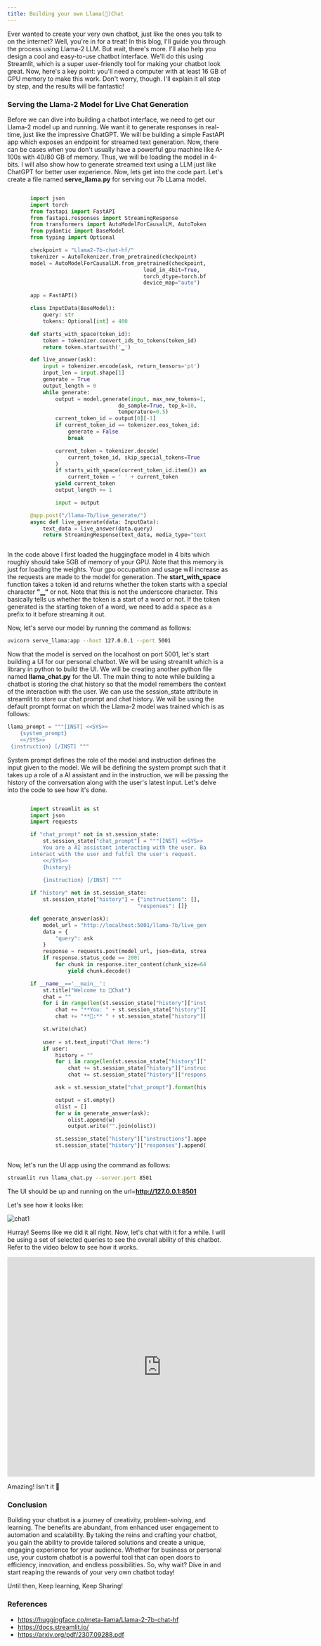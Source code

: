 ```yaml
---
title: Building your own Llama(🦙)Chat
---
```

Ever wanted to create your very own chatbot, just like the ones you talk to on the internet? Well, you're in for a treat! In this blog, I'll guide you through the process using Llama-2 LLM.
But wait, there's more. I'll also help you design a cool and easy-to-use chatbot interface. We'll do this using Streamlit, which is a super user-friendly tool for making your chatbot look great.
Now, here's a key point: you'll need a computer with at least 16 GB of GPU memory to make this work. Don't worry, though. I'll explain it all step by step, and the results will be fantastic!

### Serving the Llama-2 Model for Live Chat Generation
Before we can dive into building a chatbot interface, we need to get our Llama-2 model up and running. We want it to generate responses in real-time, just like the impressive ChatGPT. We will be building a simple FastAPI app which exposes an endpoint
for streamed text generation. Now, there can be cases when you don't usually have a powerful gpu machine like A-100s with 40/80 GB of memory. Thus, we will be loading the model in 4-bits. I will also show how to generate streamed text using a LLM just 
like ChatGPT for better user experience. Now, lets get into the code part. Let's create a file named **serve_llama.py** for serving our 7b LLama model.

<div style="width: 400px; overflow: auto; margin: 0 auto; text-align: left;">
  
```python
import json
import torch
from fastapi import FastAPI
from fastapi.responses import StreamingResponse
from transformers import AutoModelForCausalLM, AutoTokenizer
from pydantic import BaseModel
from typing import Optional

checkpoint = "Llama2-7b-chat-hf/"
tokenizer = AutoTokenizer.from_pretrained(checkpoint)
model = AutoModelForCausalLM.from_pretrained(checkpoint,
                                    load_in_4bit=True,
                                    torch_dtype=torch.bfloat16,
                                    device_map="auto")

app = FastAPI()

class InputData(BaseModel):
    query: str
    tokens: Optional[int] = 400

def starts_with_space(token_id):
    token = tokenizer.convert_ids_to_tokens(token_id)
    return token.startswith('▁')

def live_answer(ask):
    input = tokenizer.encode(ask, return_tensors='pt')
    input_len = input.shape[1]
    generate = True
    output_length = 0
    while generate:
        output = model.generate(input, max_new_tokens=1,
                            do_sample=True, top_k=10,
                            temperature=0.5)
        current_token_id = output[0][-1]
        if current_token_id == tokenizer.eos_token_id:
            generate = False
            break

        current_token = tokenizer.decode(
            current_token_id, skip_special_tokens=True
        )
        if starts_with_space(current_token_id.item()) and output_length >= 1:
            current_token = ' ' + current_token
        yield current_token
        output_length += 1

        input = output

@app.post("/llama-7b/live_generate/")
async def live_generate(data: InputData):
    text_data = live_answer(data.query)
    return StreamingResponse(text_data, media_type="text/plain")
```

</div>

In the code above I first loaded the huggingface model in 4 bits which roughly should take 5GB of memory of your GPU. Note that this memory is just for loading the weights. 
Your gpu occupation and usage will increase as the requests are made to the model for generation. The **start_with_space** function takes a token id and returns whether the token starts with a special character **"▁"** or not. Note that
this is not the underscore character. This basically tells us whether the token is a start of a word or not. If the token generated is the starting token of a word, we need to add a space as a prefix to it before streaming it out. 

Now, let's serve our model by running the command as follows:

```bash
uvicorn serve_llama:app --host 127.0.0.1 --port 5001
```

Now that the model is served on the localhost on port 5001, let's start building a UI for our personal chatbot. We will be using streamlit which is a library in python to build the UI. We will be creating another python file named **llama_chat.py**
for the UI. The main thing to note while building a chatbot is storing the chat history so that the model remembers the context of the interaction with the user. We can use the session_state attribute in streamlit to store our chat prompt and chat history. We will be using the default prompt format on which the Llama-2 model was trained which is as follows:

```python
llama_prompt = """[INST] <<SYS>>
    {system_prompt}
    <</SYS>>
 {instruction} [/INST] """
```

System prompt defines the role of the model and instruction defines the input given to the model. We will be defining the system prompt such that it takes up a role of a AI assistant and in the instruction, we will be passing the history of the conversation along with the user's latest input. Let's delve into the code to see how it's done. 

<div style="width: 400px; overflow: auto; margin: 0 auto; text-align: left;">
  
```python
import streamlit as st
import json
import requests

if "chat_prompt" not in st.session_state:
    st.session_state["chat_prompt"] = """[INST] <<SYS>>
    You are a AI assistant interacting with the user. Based on the history and the new instruction,
interact with the user and fulfil the user's request.
    <</SYS>>
    {history}
    
    {instruction} [/INST] """

if "history" not in st.session_state:
    st.session_state["history"] = {"instructions": [],
                                  "responses": []}

def generate_answer(ask):
    model_url = "http://localhost:5001/llama-7b/live_generate/"
    data = {
        "query": ask
    }
    response = requests.post(model_url, json=data, stream=True)
    if response.status_code == 200:
        for chunk in response.iter_content(chunk_size=64):
            yield chunk.decode()

if __name__=='__main__':
    st.title("Welcome to 🦙Chat")
    chat = ""
    for i in range(len(st.session_state["history"]["instructions"])):
        chat += "**You: " + st.session_state["history"]["instructions"][i] + "**\n\n"
        chat += "**🦙:** " + st.session_state["history"]["responses"][i] + "\n\n"

    st.write(chat)
         
    user = st.text_input("Chat Here:")
    if user:
        history = ""
        for i in range(len(st.session_state["history"]["instructions"])):
            chat += st.session_state["history"]["instructions"][i] + "[/INST] "
            chat += st.session_state["history"]["responses"][i] + "[INST] "

        ask = st.session_state["chat_prompt"].format(history=history, instruction=user)

        output = st.empty()
        olist = []
        for w in generate_answer(ask):
            olist.append(w)
            output.write("".join(olist))

        st.session_state["history"]["instructions"].append(user)
        st.session_state["history"]["responses"].append("".join(olist))

```

</div>

Now, let's run the UI app using the command as follows:

```bash
streamlit run llama_chat.py --server.port 8501
```

The UI should be up and running on the url=**http://127.0.0.1:8501**

Let's see how it looks like:

![chat1](https://github.com/spraphul/blog/blob/gh-pages/_posts/llama_chat1.png?raw=true)

Hurray! Seems like we did it all right. Now, let's chat with it for a while. I will be using a set of selected queries to see the overall ability of this chatbot.
Refer to the video below to see how it works.

<iframe width="700" height="500" src="https://www.youtube.com/embed/lwTfRSy_uqY?si=jBnIIAV75uBfGTN7" title="YouTube video player" frameborder="0" allow="accelerometer; autoplay; clipboard-write; encrypted-media; gyroscope; picture-in-picture; web-share" allowfullscreen></iframe>



Amazing! Isn't it 🤩

### Conclusion
Building your chatbot is a journey of creativity, problem-solving, and learning. The benefits are abundant, from enhanced user engagement to automation and scalability. By taking the reins and crafting your chatbot, you gain the ability to provide tailored solutions and create a unique, engaging experience for your audience. Whether for business or personal use, your custom chatbot is a powerful tool that can open doors to efficiency, innovation, and endless possibilities. So, why wait? Dive in and start reaping the rewards of your very own chatbot today!

Until then, Keep learning, Keep Sharing!

### References
- https://huggingface.co/meta-llama/Llama-2-7b-chat-hf
- https://docs.streamlit.io/
- https://arxiv.org/pdf/2307.09288.pdf
